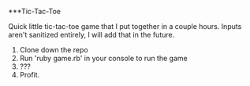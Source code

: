 ***Tic-Tac-Toe

Quick little tic-tac-toe game that I put together in a couple hours. Inputs aren't sanitized entirely, I will add that in the future.

1. Clone down the repo
2. Run 'ruby game.rb' in your console to run the game
3. ???
4. Profit.
